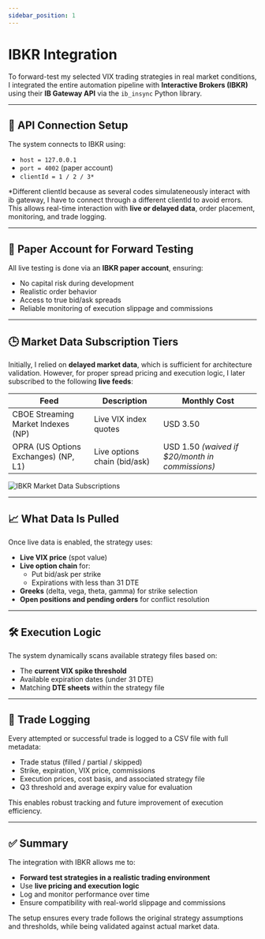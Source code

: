 ```yaml
---
sidebar_position: 1
---
```


# IBKR Integration

To forward-test my selected VIX trading strategies in real market conditions, I integrated the entire automation pipeline with **Interactive Brokers (IBKR)** using their **IB Gateway API** via the `ib_insync` Python library.

---

## 🔌 API Connection Setup

The system connects to IBKR using:
- `host = 127.0.0.1`
- `port = 4002` (paper account)
- `clientId = 1 / 2 / 3*`

*Different clientId because as several codes simulateneously interact with ib gateway, I have to connect through a different clientId to avoid errors. 
This allows real-time interaction with **live or delayed data**, order placement, monitoring, and trade logging.

---

## 🧪 Paper Account for Forward Testing

All live testing is done via an **IBKR paper account**, ensuring:
- No capital risk during development
- Realistic order behavior
- Access to true bid/ask spreads
- Reliable monitoring of execution slippage and commissions

---

## 🕒 Market Data Subscription Tiers

Initially, I relied on **delayed market data**, which is sufficient for architecture validation. However, for proper spread pricing and execution logic, I later subscribed to the following **live feeds**:

| Feed | Description | Monthly Cost |
|------|-------------|---------------|
| CBOE Streaming Market Indexes (NP) | Live VIX index quotes | USD 3.50 |
| OPRA (US Options Exchanges) (NP, L1) | Live options chain (bid/ask) | USD 1.50 *(waived if $20/month in commissions)* |

![IBKR Market Data Subscriptions](/img/databought.png)

---

## 📈 What Data Is Pulled

Once live data is enabled, the strategy uses:

- **Live VIX price** (spot value)
- **Live option chain** for:
  - Put bid/ask per strike
  - Expirations with less than 31 DTE
- **Greeks** (delta, vega, theta, gamma) for strike selection
- **Open positions and pending orders** for conflict resolution

---

## 🛠️ Execution Logic

The system dynamically scans available strategy files based on:
- The **current VIX spike threshold**
- Available expiration dates (under 31 DTE)
- Matching **DTE sheets** within the strategy file

---

## 🧾 Trade Logging

Every attempted or successful trade is logged to a CSV file with full metadata:
- Trade status (filled / partial / skipped)
- Strike, expiration, VIX price, commissions
- Execution prices, cost basis, and associated strategy file
- Q3 threshold and average expiry value for evaluation

This enables robust tracking and future improvement of execution efficiency.

---

## ✅ Summary

The integration with IBKR allows me to:
- **Forward test strategies in a realistic trading environment**
- Use **live pricing and execution logic**
- Log and monitor performance over time
- Ensure compatibility with real-world slippage and commissions

The setup ensures every trade follows the original strategy assumptions and thresholds, while being validated against actual market data.

